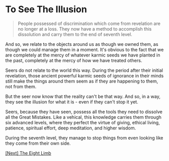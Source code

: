 # To See The Illusion

> People possessed of discrimination which come from revelation are no longer at a loss. They now have a method to accomplish this dissolution and carry them to the end of seventh level.

And so, we relate to the objects around us as though we owned them, as though we could manage them in a moment. It's obvious to the fact that we are completely at the mercy of whatever karmic seeds we have planted in the past, completely at the mercy of how we have treated others.

Seers do not relate to the world this way. During the period after their initial revelation, those ancient powerful karmic seeds of ignorance in their minds still make the things around them seem as if they are happening to them, not from them.

But the seer now know that the reality can't be that way. And so, in a way, they see the illusion for what it is - even if they can't stop it yet.

Seers, because they have seen, possess all the tools they need to dissolve all the Great Mistakes. Like a vehical, this knowledge carries them through six advanced levels, where they perfect the virtue of giving, ethical living, patience, spiritual effort, deep meditation, and higher wisdom.

During the seventh level, they manage to stop things from even looking like they come from their own side.

[\[Next\] The Eight Limb](/content/44-the-eight-limb.md)
